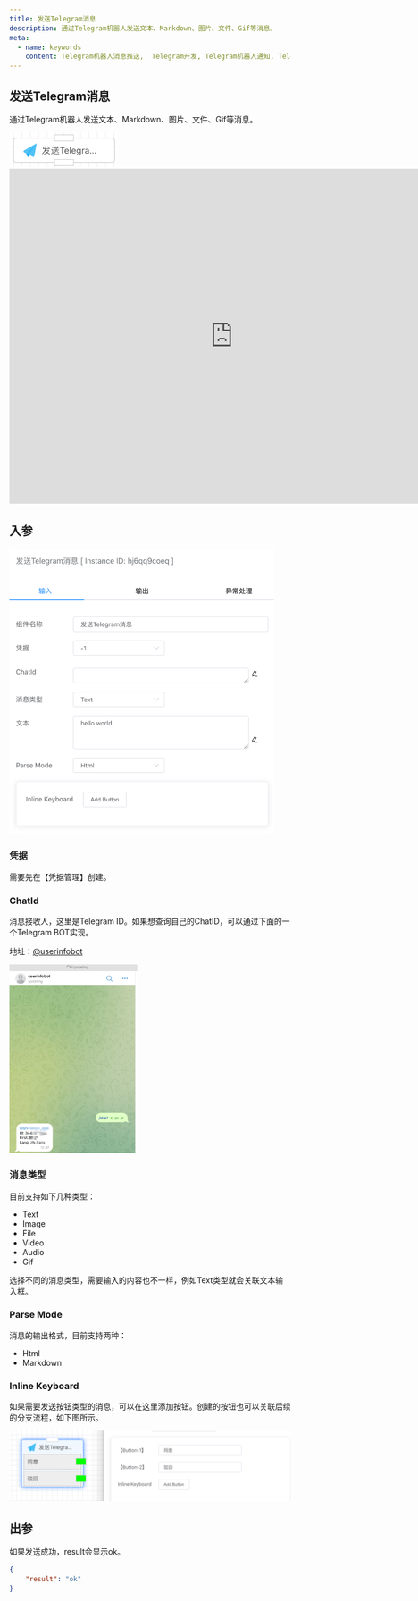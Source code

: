 ```yaml
---
title: 发送Telegram消息
description: 通过Telegram机器人发送文本、Markdown、图片、文件、Gif等消息。
meta:
  - name: keywords
    content: Telegram机器人消息推送,  Telegram开发, Telegram机器人通知, Telegram机器人webhook, Telegram机器人API, Telegram机器人开发, Golang Telegram机器人, Python Telegram机器人, 低代码, AI工作流, 流程引擎
---
```


## 发送Telegram消息

通过Telegram机器人发送文本、Markdown、图片、文件、Gif等消息。

<img src="./img/send-telegram-msg-menu.png" alt="image-20240921095728984" style="zoom:50%;" />

<iframe 
    width="800" 
    height="600" 
    src="https://www.youtube.com/embed/nCGqKR3TJTs"  frameborder="0" 
    allow="accelerometer; autoplay; encrypted-media; gyroscope; picture-in-picture" 
    allowfullscreen>
</iframe>





## 入参

<img src="./img/send-telegram-msg-input-parameter.png" alt="image-20240921100109045" style="zoom:50%;" />

### 凭据

需要先在【凭据管理】创建。



### ChatId

消息接收人，这里是Telegram ID。如果想查询自己的ChatID，可以通过下面的一个Telegram BOT实现。

地址：[@userinfobot](https://telegram.me/userinfobot)

<img src="./img/send-telegram-msg-get-chatid.png" alt="image-20240921100823129" style="zoom: 33%;" />



### 消息类型

目前支持如下几种类型：

- Text
- Image
- File
- Video
- Audio
- Gif

选择不同的消息类型，需要输入的内容也不一样，例如Text类型就会关联文本输入框。



### Parse Mode

消息的输出格式，目前支持两种：

- Html
- Markdown



### Inline Keyboard

如果需要发送按钮类型的消息，可以在这里添加按钮。创建的按钮也可以关联后续的分支流程，如下图所示。

<img src="./img/send-telegram-msg-inline-keyboard.png" alt="image-20240921100349830" style="zoom: 50%;" />



## 出参

如果发送成功，result会显示ok。

```json
{
    "result": "ok"
}
```

